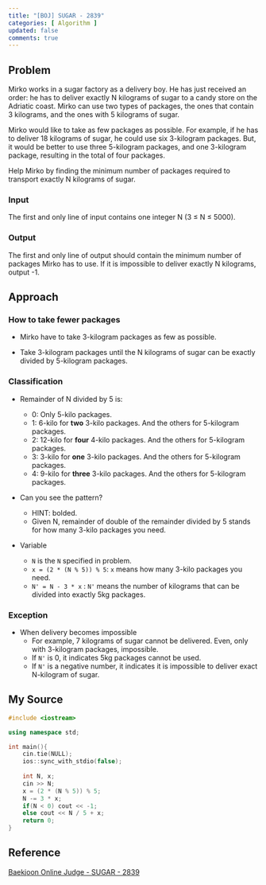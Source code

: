 ```yaml
---
title: "[BOJ] SUGAR - 2839"
categories: [ Algorithm ]
updated: false
comments: true
---
```


## Problem

Mirko works in a sugar factory as a delivery boy. He has just received an order: he has to deliver exactly N kilograms of sugar to a candy store on the Adriatic coast. Mirko can use two types of packages, the ones that contain 3 kilograms, and the ones with 5 kilograms of sugar.

Mirko would like to take as few packages as possible. For example, if he has to deliver 18 kilograms of sugar, he could use six 3-kilogram packages. But, it would be better to use three 5-kilogram packages, and one 3-kilogram package, resulting in the total of four packages.

Help Mirko by finding the minimum number of packages required to transport exactly N kilograms of sugar.

### Input

The first and only line of input contains one integer N (3 ≤ N ≤ 5000).

### Output

The first and only line of output should contain the minimum number of packages Mirko has to use. If it is impossible to deliver exactly N kilograms, output -1.

## Approach

### How to take fewer packages

* Mirko have to take 3-kilogram packages as few as possible.

* Take 3-kilogram packages until the N kilograms of sugar can be exactly divided by 5-kilogram packages.

### Classification

* Remainder of N divided by 5 is:
  - 0: Only 5-kilo packages.
  - 1: 6-kilo for **two** 3-kilo packages. And the others for 5-kilogram packages.
  - 2: 12-kilo for **four** 4-kilo packages. And the others for 5-kilogram packages.
  - 3: 3-kilo for **one** 3-kilo packages. And the others for 5-kilogram packages.
  - 4: 9-kilo for **three** 3-kilo packages. And the others for 5-kilogram packages.

* Can you see the pattern?
  - HINT: bolded.
  - Given N, remainder of double of the remainder divided by 5 stands for how many 3-kilo packages you need.
  
* Variable
  - `N` is the `N` specified in problem.
  - `x = (2 * (N % 5)) % 5`: `x` means how many 3-kilo packages you need.
  - `N' = N - 3 * x` : `N'` means the number of kilograms that can be divided into exactly 5kg packages.
  
### Exception

* When delivery becomes impossible
  - For example, 7 kilograms of sugar cannot be delivered. Even, only with 3-kilogram packages, impossible.
  - If `N'` is 0, it indicates 5kg packages cannot be used.
  - If `N'` is a negative number, it indicates it is impossible to deliver exact N-kilogram of sugar.

## My Source

```cpp
#include <iostream>

using namespace std;

int main(){
    cin.tie(NULL);
    ios::sync_with_stdio(false);
    
    int N, x;
    cin >> N;
    x = (2 * (N % 5)) % 5;
    N -= 3 * x;
    if(N < 0) cout << -1;
    else cout << N / 5 + x;
    return 0;
}
```

## Reference

[Baekjoon Online Judge - SUGAR - 2839](https://www.acmicpc.net/problem/2839)